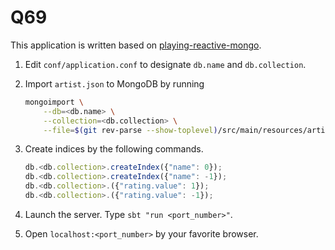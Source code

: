 Q69
===

This application is written based on [playing-reactive-mongo](https://github.com/knoldus/playing-reactive-mongo).

1. Edit `conf/application.conf` to designate `db.name` and `db.collection`.
2. Import `artist.json` to MongoDB by running

    ```bash
    mongoimport \
        --db=<db.name> \
        --collection=<db.collection> \
        --file=$(git rev-parse --show-toplevel)/src/main/resources/artist.json
    ```

3. Create indices by the following commands.

    ```javascript
    db.<db.collection>.createIndex({"name": 0});
    db.<db.collection>.createIndex({"name": -1});
    db.<db.collection>.({"rating.value": 1});
    db.<db.collection>.({"rating.value": -1});
    ```

4. Launch the server. Type `sbt "run <port_number>"`.
5. Open `localhost:<port_number>` by your favorite browser.
